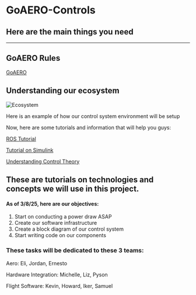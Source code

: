 # GoAERO-Controls

## Here are the main things you need

----------------------------------------------------------------------------
## GoAERO Rules
[GoAERO](https://www.herox.com/goaero)

## Understanding our ecosystem 
![Ecosystem](https://imgur.com/a/WWUrtJm)

Here is an example of how our control system environment will be setup 

Now, here are some tutorials and information that will help you guys:

[ROS Tutorial](https://youtu.be/Gg25GfA456o?si=DSBiVlBoGEN2Whfj)

[Tutorial on Simulink](https://youtu.be/qPVnweXMguE?si=ApAs98YhdcOS7oW-)

[Understanding Control Theory](https://youtu.be/lBC1nEq0_nk?si=JKXZx7aO6kAhwqsG)

These are tutorials on technologies and concepts we will use in this project. 
-------------------------------------------------------------------------------

#### As of 3/8/25, here are our objectives:

1. Start on conducting a power draw ASAP
2. Create our software infrastructure
3. Create a block diagram of our control system
4. Start writing code on our components


### These tasks will be dedicated to these 3 teams:

Aero: Eli, Jordan, Ernesto

Hardware Integration: Michelle, Liz, Pyson

Flight Software: Kevin, Howard, Iker, Samuel
